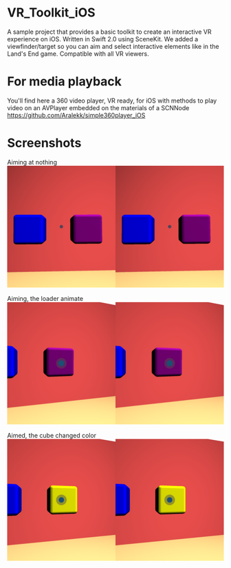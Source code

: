 # VR_Toolkit_iOS

A sample project that provides a basic toolkit to create an interactive VR experience on iOS.
Written in Swift 2.0 using SceneKit.
We added a viewfinder/target so you can aim and select interactive elements like in the Land's End game.
Compatible with all VR viewers.

# For media playback
You'll find here a 360 video player, VR ready, for iOS with methods to play video on an AVPlayer embedded on the materials of a SCNNode
https://github.com/Aralekk/simple360player_iOS

# Screenshots

Aiming at nothing
![alt tag](https://github.com/Aralekk/VR_Toolkit_iOS/blob/master/S1.PNG)

Aiming, the loader animate
![alt tag](https://github.com/Aralekk/VR_Toolkit_iOS/blob/master/S2.PNG)

Aimed, the cube changed color
![alt tag](https://github.com/Aralekk/VR_Toolkit_iOS/blob/master/S3.PNG)





